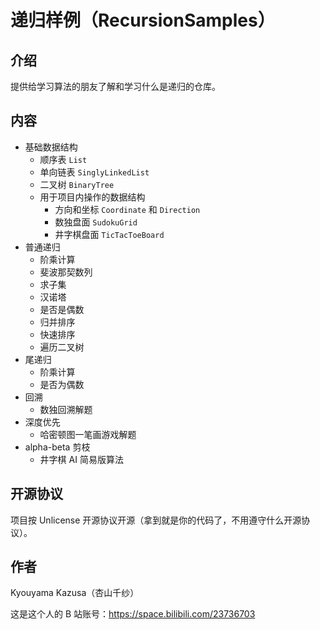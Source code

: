 # 递归样例（RecursionSamples）

## 介绍

提供给学习算法的朋友了解和学习什么是递归的仓库。

## 内容

* 基础数据结构
  * 顺序表 `List`
  * 单向链表 `SinglyLinkedList`
  * 二叉树 `BinaryTree`
  * 用于项目内操作的数据结构
	* 方向和坐标 `Coordinate` 和 `Direction`
	* 数独盘面 `SudokuGrid`
	* 井字棋盘面 `TicTacToeBoard`
* 普通递归
  * 阶乘计算
  * 斐波那契数列
  * 求子集
  * 汉诺塔
  * 是否是偶数
  * 归并排序
  * 快速排序
  * 遍历二叉树
* 尾递归
  * 阶乘计算
  * 是否为偶数
* 回溯
  * 数独回溯解题
* 深度优先
  * 哈密顿图一笔画游戏解题
* alpha-beta 剪枝
  * 井字棋 AI 简易版算法

## 开源协议

项目按 Unlicense 开源协议开源（拿到就是你的代码了，不用遵守什么开源协议）。

## 作者

Kyouyama Kazusa（杏山千纱）

这是这个人的 B 站账号：https://space.bilibili.com/23736703
